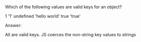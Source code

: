Which of the following values are valid keys for an object?

1
'1'
undefined
'hello world'
true
'true'

Answer: 

All are valid keys. JS coerces the non-string key values to strings  